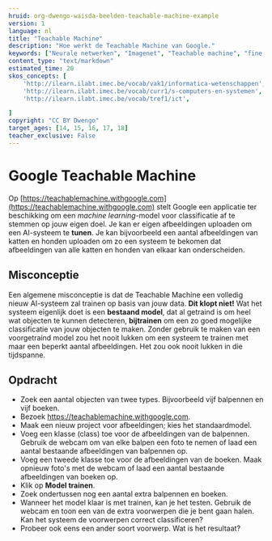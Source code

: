 ```yaml
---
hruid: org-dwengo-waisda-beelden-teachable-machine-example
version: 1
language: nl
title: "Teachable Machine"
description: "Hoe werkt de Teachable Machine van Google."
keywords: ["Neurale netwerken", "Imagenet", "Teachable machine", "fine tuning"]
content_type: "text/markdown"
estimated_time: 20
skos_concepts: [
    'http://ilearn.ilabt.imec.be/vocab/vak1/informatica-wetenschappen', 
    'http://ilearn.ilabt.imec.be/vocab/curr1/s-computers-en-systemen',
    'http://ilearn.ilabt.imec.be/vocab/tref1/ict',

]
copyright: "CC BY Dwengo"
target_ages: [14, 15, 16, 17, 18]
teacher_exclusive: False
---
```


# Google Teachable Machine

Op [https://teachablemachine.withgoogle.com](https://teachablemachine.withgoogle.com) stelt Google een applicatie ter beschikking om een *machine learning*-model voor classificatie af te stemmen op jouw eigen doel. Je kan er eigen afbeeldingen uploaden om een AI-systeem te **tunen**. Je kan bijvoorbeeld een aantal afbeeldingen van katten en honden uploaden om zo een systeem te bekomen dat afbeeldingen van alle katten en honden van elkaar kan onderscheiden.

## Misconceptie

Een algemene misconceptie is dat de Teachable Machine een volledig nieuw AI-systeem zal trainen op basis van jouw data. **Dit klopt niet!** Wat het systeem eigenlijk doet is een **bestaand model**, dat al getraind is om heel wat objecten te kunnen detecteren, **bijtrainen** om een zo goed mogelijke classificatie van jouw objecten te maken. Zonder gebruik te maken van een voorgetraind model zou het nooit lukken om een systeem te trainen met maar een beperkt aantal afbeeldingen. Het zou ook nooit lukken in die tijdspanne.


<div class="dwengo-content assignment">
    <h2 class="title">Opdracht</h2>
    <div class="content">
        <ul>
            <li>Zoek een aantal objecten van twee types. Bijvoorbeeld vijf balpennen en vijf boeken.</li>
            <li>Bezoek <a href="https://teachablemachine.withgoogle.com">https://teachablemachine.withgoogle.com</a>.</li>
            <li>Maak een nieuw project voor afbeeldingen; kies het standaardmodel.</li>
            <li>Voeg een klasse (class) toe voor de afbeeldingen van de balpennen. Gebruik de webcam om van elke balpen een foto te nemen of laad een aantal bestaande afbeeldingen van balpennen op.</li>
            <li>Voeg een tweede klasse toe voor de afbeeldingen van de boeken. Maak opnieuw foto's met de webcam of laad een aantal bestaande afbeeldingen van boeken op.</li>
            <li>Klik op <strong>Model trainen</strong>.</li>
            <li>Zoek ondertussen nog een aantal extra balpennen en boeken.</li>
            <li>Wanneer het model klaar is met trainen, kan je het testen. Gebruik de webcam en toon een van de extra voorwerpen die je bent gaan halen. Kan het systeem de voorwerpen correct classificeren?</li>
            <li>Probeer ook eens een ander soort voorwerp. Wat is het resultaat?</li>
        </ul>
    </div>
</div>
